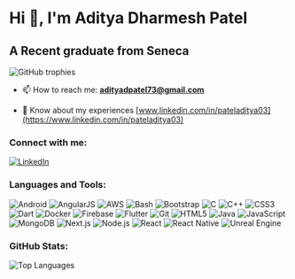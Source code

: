 # Hi 👋, I'm Aditya Dharmesh Patel
## A Recent graduate from Seneca

![GitHub trophies](https://github-profile-trophy.vercel.app/?username=aditya-patel03)

- 📫 How to reach me: **adityadpatel73@gmail.com**

- 📄 Know about my experiences [www.linkedin.com/in/pateladitya03](https://www.linkedin.com/in/pateladitya03)

### Connect with me:
[![LinkedIn](https://simpleicons.org/icons/linkedin.svg)](https://linkedin.com/in/pateladitya03)
<!-- Add more social media links here -->

### Languages and Tools:
![Android](https://raw.githubusercontent.com/devicons/devicon/master/icons/android/android-original-wordmark.svg)
![AngularJS](https://raw.githubusercontent.com/devicons/devicon/master/icons/angularjs/angularjs-original-wordmark.svg)
![AWS](https://raw.githubusercontent.com/devicons/devicon/master/icons/amazonwebservices/amazonwebservices-original-wordmark.svg)
![Bash](https://www.vectorlogo.zone/logos/gnu_bash/gnu_bash-icon.svg)
![Bootstrap](https://raw.githubusercontent.com/devicons/devicon/master/icons/bootstrap/bootstrap-plain-wordmark.svg)
![C](https://raw.githubusercontent.com/devicons/devicon/master/icons/c/c-original.svg)
![C++](https://raw.githubusercontent.com/devicons/devicon/master/icons/cplusplus/cplusplus-original.svg)
![CSS3](https://raw.githubusercontent.com/devicons/devicon/master/icons/css3/css3-original-wordmark.svg)
![Dart](https://www.vectorlogo.zone/logos/dartlang/dartlang-icon.svg)
![Docker](https://raw.githubusercontent.com/devicons/devicon/master/icons/docker/docker-original-wordmark.svg)
![Firebase](https://www.vectorlogo.zone/logos/firebase/firebase-icon.svg)
![Flutter](https://www.vectorlogo.zone/logos/flutterio/flutterio-icon.svg)
![Git](https://www.vectorlogo.zone/logos/git-scm/git-scm-icon.svg)
![HTML5](https://raw.githubusercontent.com/devicons/devicon/master/icons/html5/html5-original-wordmark.svg)
![Java](https://raw.githubusercontent.com/devicons/devicon/master/icons/java/java-original.svg)
![JavaScript](https://raw.githubusercontent.com/devicons/devicon/master/icons/javascript/javascript-original.svg)
![MongoDB](https://raw.githubusercontent.com/devicons/devicon/master/icons/mongodb/mongodb-original-wordmark.svg)
![Next.js](https://cdn.worldvectorlogo.com/logos/nextjs-2.svg)
![Node.js](https://raw.githubusercontent.com/devicons/devicon/master/icons/nodejs/nodejs-original-wordmark.svg)
![React](https://raw.githubusercontent.com/devicons/devicon/master/icons/react/react-original-wordmark.svg)
![React Native](https://reactnative.dev/img/header_logo.svg)
![Unreal Engine](https://raw.githubusercontent.com/kenangundogan/fontisto/036b7eca71aab1bef8e6a0518f7329f13ed62f6b/icons/svg/brand/unreal-engine.svg)

### GitHub Stats:
![Top Languages](https://github-readme-stats.vercel.app/api/top-langs?username=aditya-patel03&show_icons=true&locale=en&layout=compact)
